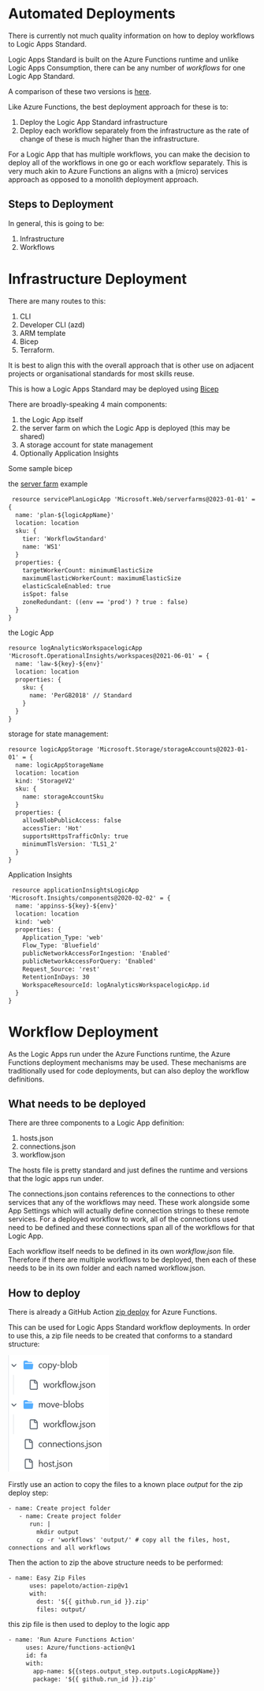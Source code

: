 # Automated Deployments
There is currently not much quality information on how to deploy workflows to Logic Apps Standard.

Logic Apps Standard is built on the Azure Functions runtime and unlike Logic Apps Consumption, there can be any number of *workflows* for one Logic App Standard. 

A comparison of these two versions is [here](https://learn.microsoft.com/en-us/azure/logic-apps/single-tenant-overview-compare).

Like Azure Functions, the best deployment approach for these is to:

1. Deploy the Logic App Standard infrastructure
2. Deploy each workflow separately from the infrastructure as the rate of change of these is much higher than the infrastructure.

For a Logic App that has multiple workflows, you can make the decision to deploy all of the workflows in one go or each workflow separately. This is very much akin to Azure Functions an aligns with a (micro) services approach as opposed to a monolith deployment approach.

## Steps to Deployment
In general, this is going to be:
1. Infrastructure
2. Workflows

# Infrastructure Deployment
There are many routes to this:
1. CLI
2. Developer CLI (azd)
3. ARM template
4. Bicep
5. Terraform.

It is best to align this with the overall approach that is other use on adjacent projects or organisational standards for most skills reuse.

This is how a Logic Apps Standard may be deployed using [Bicep](https://learn.microsoft.com/en-us/azure/azure-resource-manager/bicep/overview?tabs=bicep)

There are broadly-speaking 4 main components:
1. the Logic App itself
2. the server farm on which the Logic App is deployed (this may be shared)
3. A storage account for state management
4. Optionally Application Insights

Some sample bicep

the [server farm](https://learn.microsoft.com/en-us/azure/templates/microsoft.web/serverfarms?pivots=deployment-language-bicep) example
```
 resource servicePlanLogicApp 'Microsoft.Web/serverfarms@2023-01-01' = {
  name: 'plan-${logicAppName}'
  location: location
  sku: {
    tier: 'WorkflowStandard'
    name: 'WS1'
  }
  properties: {
    targetWorkerCount: minimumElasticSize
    maximumElasticWorkerCount: maximumElasticSize
    elasticScaleEnabled: true
    isSpot: false
    zoneRedundant: ((env == 'prod') ? true : false)
  }
}
```

the Logic App
```
resource logAnalyticsWorkspacelogicApp 'Microsoft.OperationalInsights/workspaces@2021-06-01' = {
  name: 'law-${key}-${env}'
  location: location
  properties: {
    sku: {
      name: 'PerGB2018' // Standard
    }
  }
}
```

storage for state management:
```
resource logicAppStorage 'Microsoft.Storage/storageAccounts@2023-01-01' = {
  name: logicAppStorageName
  location: location
  kind: 'StorageV2'
  sku: {
    name: storageAccountSku
  }
  properties: {
    allowBlobPublicAccess: false
    accessTier: 'Hot'
    supportsHttpsTrafficOnly: true
    minimumTlsVersion: 'TLS1_2'
  }
}
```

Application Insights
```
 resource applicationInsightsLogicApp 'Microsoft.Insights/components@2020-02-02' = {
  name: 'appinss-${key}-${env}'
  location: location
  kind: 'web'
  properties: {
    Application_Type: 'web'
    Flow_Type: 'Bluefield'
    publicNetworkAccessForIngestion: 'Enabled'
    publicNetworkAccessForQuery: 'Enabled'
    Request_Source: 'rest'
    RetentionInDays: 30
    WorkspaceResourceId: logAnalyticsWorkspacelogicApp.id
  }
}
```

# Workflow Deployment
As the Logic Apps run under the Azure Functions runtime, the Azure Functions deployment mechanisms may be used. These mechanisms are traditionally used for code deployments, but can also deploy the workflow definitions.

## What needs to be deployed
There are three components to a Logic App definition:

1. hosts.json
2. connections.json
3. workflow.json

The hosts file is pretty standard and just defines the runtime and versions that the logic apps run under.

The connections.json contains references to the connections to other services that any of the workflows may need. These work alongside some App Settings which will actually define connection strings to these remote services. For a deployed workflow to work, all of the connections used need to be defined and these connections span all of the workflows for that Logic App.

Each workflow itself needs to be defined in its own *workflow.json* file. Therefore if there are multiple workflows to be deployed, then each of these needs to be in its own folder and each named workflow.json.

## How to deploy
There is already a GitHub Action [zip deploy](https://learn.microsoft.com/en-us/azure/azure-functions/functions-how-to-github-actions?tabs=linux%2Cdotnet&pivots=method-template) for Azure Functions.

This can be used for Logic Apps Standard workflow deployments. In order to use this, a zip file needs to be created that conforms to a standard structure:

![alt text](./images/file-structure-3.png "File structure")

Firstly use an action to copy the files to a known place *output* for the zip deploy step:
```
- name: Create project folder
   - name: Create project folder
      run: |
        mkdir output
        cp -r 'workflows' 'output/' # copy all the files, host, connections and all workflows
```

Then the action to zip the above structure needs to be performed:

```
- name: Easy Zip Files
      uses: papeloto/action-zip@v1
      with:
        dest: '${{ github.run_id }}.zip'
        files: output/
```

 this zip file is then used to deploy to the logic app

 ```
 - name: 'Run Azure Functions Action'
      uses: Azure/functions-action@v1
      id: fa
      with:
        app-name: ${{steps.output_step.outputs.LogicAppName}}
        package: '${{ github.run_id }}.zip'
```

